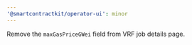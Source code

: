 ```yaml
---
'@smartcontractkit/operator-ui': minor
---
```


Remove the `maxGasPriceGWei` field from VRF job details page.
